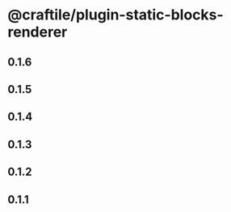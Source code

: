 # @craftile/plugin-static-blocks-renderer

## 0.1.6

## 0.1.5

## 0.1.4

## 0.1.3

## 0.1.2

## 0.1.1
